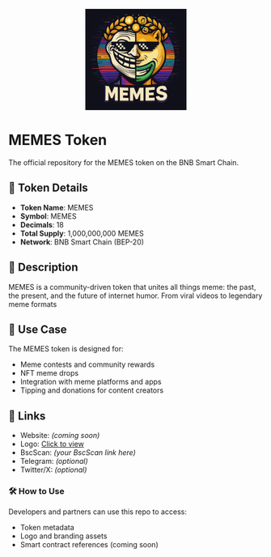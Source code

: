 <p align="center">
  <img src="https://raw.githubusercontent.com/Memes-token/memes-token/main/logo.png.png" width="200" alt="MEMES Token Logo" />
</p>

# MEMES Token

The official repository for the MEMES token on the BNB Smart Chain.

## 🔹 Token Details

- **Token Name**: MEMES
- **Symbol**: MEMES
- **Decimals**: 18
- **Total Supply**: 1,000,000,000 MEMES
- **Network**: BNB Smart Chain (BEP-20)
## 🔹 Description

MEMES is a community-driven token that unites all things meme: the past, the present, and the future of internet humor. From viral videos to legendary meme formats
## 🔹 Use Case

The MEMES token is designed for:
- Meme contests and community rewards
- NFT meme drops
- Integration with meme platforms and apps
- Tipping and donations for content creators
## 🔹 Links

- Website: *(coming soon)*
- Logo: [Click to view](./logo.png.png)
- BscScan: *(your BscScan link here)*
- Telegram: *(optional)*
- Twitter/X: *(optional)*

### 🛠 How to Use

Developers and partners can use this repo to access:
- Token metadata
- Logo and branding assets
- Smart contract references (coming soon)
